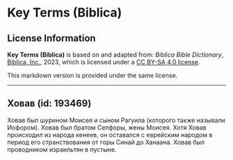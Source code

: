 # Key Terms (Biblica)

## License Information

**Key Terms (Biblica)** is based on and adapted from: _Biblica Bible Dictionary_, [Biblica, Inc.](https://www.biblica.com/), 2023, which is licensed under a [CC BY-SA 4.0 license](https://creativecommons.org/licenses/by-sa/4.0/legalcode.en).

This markdown version is provided under the same license.



--------------------------------

## Ховав (id: 193469)

Ховав был шурином Моисея и сыном Рагуила (которого также называли Иофором). Ховав был братом Сепфоры, жены Моисея. Хотя Ховав происходил из народа кенеев, он оставался с еврейским народом в период его странствования от горы Синай до Ханаана. Ховав был проводником израильтян в пустыне.


